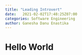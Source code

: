 ```yaml
---
title: "Leading Introvert"
date:   2021-02-02T17:48:25Z07:00
categories: Software Engineering 
author: Ganesha Danu Enastika
---
```


# Hello World
